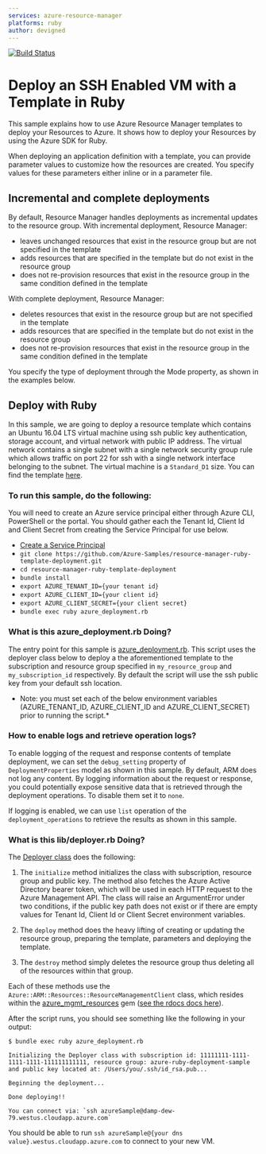 ```yaml
---
services: azure-resource-manager
platforms: ruby
author: devigned
---
```


[![Build Status](https://travis-ci.org/Azure-Samples/resource-manager-ruby-template-deployment.svg?branch=master)](https://travis-ci.org/Azure-Samples/resource-manager-ruby-template-deployment)

# Deploy an SSH Enabled VM with a Template in Ruby

This sample explains how to use Azure Resource Manager templates to deploy your Resources to Azure. It shows how to
deploy your Resources by using the Azure SDK for Ruby.

When deploying an application definition with a template, you can provide parameter values to customize how the
resources are created. You specify values for these parameters either inline or in a parameter file.

## Incremental and complete deployments

By default, Resource Manager handles deployments as incremental updates to the resource group. With incremental
deployment, Resource Manager:

- leaves unchanged resources that exist in the resource group but are not specified in the template
- adds resources that are specified in the template but do not exist in the resource group
- does not re-provision resources that exist in the resource group in the same condition defined in the template

With complete deployment, Resource Manager:

- deletes resources that exist in the resource group but are not specified in the template
- adds resources that are specified in the template but do not exist in the resource group
- does not re-provision resources that exist in the resource group in the same condition defined in the template

You specify the type of deployment through the Mode property, as shown in the examples below.

## Deploy with Ruby

In this sample, we are going to deploy a resource template which contains an Ubuntu 16.04 LTS virtual machine using
ssh public key authentication, storage account, and virtual network with public IP address. The virtual network
contains a single subnet with a single network security group rule which allows traffic on port 22 for ssh with a single
network interface belonging to the subnet. The virtual machine is a `Standard_D1` size. You can find the template
[here][Template].

### To run this sample, do the following:

You will need to create an Azure service principal either through Azure CLI, PowerShell or the portal. You should gather
each the Tenant Id, Client Id and Client Secret from creating the Service Principal for use below.

- [Create a Service Principal][ServicePrincipalCreation]
- `git clone https://github.com/Azure-Samples/resource-manager-ruby-template-deployment.git`
- `cd resource-manager-ruby-template-deployment`
- `bundle install`
- `export AZURE_TENANT_ID={your tenant id}`
- `export AZURE_CLIENT_ID={your client id}`
- `export AZURE_CLIENT_SECRET={your client secret}`
- `bundle exec ruby azure_deployment.rb`

### What is this azure_deployment.rb Doing?

The entry point for this sample is [azure_deployment.rb][azure_deployment.rb]. This script uses the deployer class
below to deploy a the aforementioned template to the subscription and resource group specified in `my_resource_group`
and `my_subscription_id` respectively. By default the script will use the ssh public key from your default ssh
location.

* Note: you must set each of the below environment variables (AZURE_TENANT_ID, AZURE_CLIENT_ID and AZURE_CLIENT_SECRET) prior to running the script.*

### How to enable logs and retrieve operation logs? 

To enable logging of the request and response contents of template deployment, we can set the `debug_setting` property of `DeploymentProperties` model as shown in this sample.
By default, ARM does not log any content. By logging information about the request or response, you could potentially expose sensitive data that is retrieved 
through the deployment operations. To disable them set it to `none`.

If logging is enabled, we can use `list` operation of the `deployment_operations` to retrieve the results as shown in this sample.

### What is this lib/deployer.rb Doing?

The [Deployer class][Deployer class] does the following:

1. The `initialize` method initializes the class with subscription, resource group and public key. The method also fetches
the Azure Active Directory bearer token, which will be used in each HTTP request to the Azure Management API. The class
will raise an ArgumentError under two conditions, if the public key path does not exist or if there are empty
values for Tenant Id, Client Id or Client Secret environment variables.

2. The `deploy` method does the heavy lifting of creating or updating the resource group, preparing the template,
parameters and deploying the template.

3. The `destroy` method simply deletes the resource group thus deleting all of the resources within that group.

Each of these methods use the `Azure::ARM::Resources::ResourceManagementClient` class, which resides within the
[azure_mgmt_resources][azure_mgmt_resources] gem ([see the rdocs docs here][rdocs_mgmt_resources]).

After the script runs, you should see something like the following in your output:

```
$ bundle exec ruby azure_deployment.rb

Initializing the Deployer class with subscription id: 11111111-1111-1111-1111-111111111111, resource group: azure-ruby-deployment-sample
and public key located at: /Users/you/.ssh/id_rsa.pub...

Beginning the deployment...

Done deploying!!

You can connect via: `ssh azureSample@damp-dew-79.westus.cloudapp.azure.com`
```

You should be able to run `ssh azureSample@{your dns value}.westus.cloudapp.azure.com` to connect to your new VM.

[Template]: https://github.com/azure-samples/resource-manager-ruby-template-deployment/blob/master/templates/template.json
[ServicePrincipalCreation]: https://azure.microsoft.com/en-us/documentation/articles/resource-group-authenticate-service-principal/#authenticate-with-password---azure-cli
[azure_deployment.rb]: https://github.com/azure-samples/resource-manager-ruby-template-deployment/blob/master/azure_deployment.rb
[Deployer class]: https://github.com/azure-samples/resource-manager-ruby-template-deployment/blob/master/lib/deployer.rb
[azure_mgmt_resources]: https://rubygems.org/gems/azure_mgmt_resources
[rdocs_mgmt_resources]: http://www.rubydoc.info/gems/azure_mgmt_resources/0.2.1
